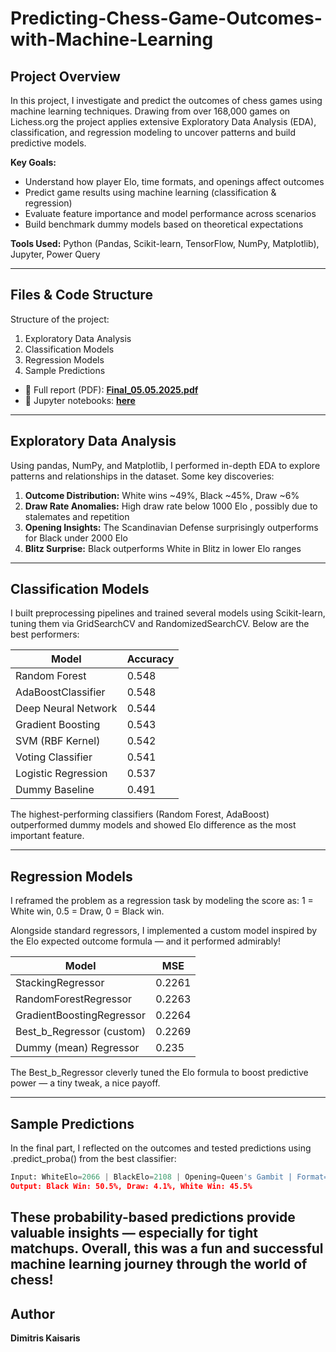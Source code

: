 # Predicting-Chess-Game-Outcomes-with-Machine-Learning 

## Project Overview  
In this project, I investigate and predict the outcomes of chess games using machine learning techniques. Drawing from over 168,000 games on Lichess.org  the project applies extensive Exploratory Data Analysis (EDA), classification, and regression modeling to uncover patterns and build predictive models.

**Key Goals:**  
- Understand how player Elo, time formats, and openings affect outcomes  
- Predict game results using machine learning (classification & regression)  
- Evaluate feature importance and model performance across scenarios  
- Build benchmark dummy models based on theoretical expectations  

**Tools Used:** Python (Pandas, Scikit-learn, TensorFlow, NumPy, Matplotlib), Jupyter, Power Query

---

## Files & Code Structure  
Structure of the project: 
1. Exploratory Data Analysis   
2. Classification Models 
3. Regression Models
4. Sample Predictions

- 📄 Full report (PDF): **[Final_05.05.2025.pdf](https://github.com/DimKaisaris/Predicting-Chess-Game-Outcomes-with-Machine-Learning/blob/main/images/Final_05.05.2025.pdf)**   
- 📁 Jupyter notebooks: **[here](https://github.com/DimKaisaris/Predicting-Chess-Game-Outcomes-with-Machine-Learning/tree/main/python%20code)**  
  
---
## Exploratory Data Analysis  
Using pandas, NumPy, and Matplotlib, I performed in-depth EDA to explore patterns and relationships in the dataset. Some key discoveries:
1. **Outcome Distribution:** White wins ~49%, Black ~45%, Draw ~6%  
2. **Draw Rate Anomalies:** High draw rate below 1000 Elo , possibly due to stalemates and repetition  
3. **Opening Insights:** The Scandinavian Defense surprisingly outperforms for Black under 2000 Elo  
4. **Blitz Surprise:** Black outperforms White in Blitz in lower Elo ranges 

---

## Classification Models  
I built preprocessing pipelines and trained several models using Scikit-learn, tuning them via GridSearchCV and RandomizedSearchCV. Below are the best performers:

| Model                  | Accuracy |
|------------------------|----------|
| Random Forest          | 0.548    |
| AdaBoostClassifier     | 0.548    |
| Deep Neural Network    | 0.544    |
| Gradient Boosting      | 0.543    |
| SVM (RBF Kernel)       | 0.542    |
| Voting Classifier      | 0.541    |
| Logistic Regression    | 0.537    |
| Dummy Baseline         | 0.491    |

The highest-performing classifiers (Random Forest, AdaBoost) outperformed dummy models and showed Elo difference as the most important feature.

---

## Regression Models  
I reframed the problem as a regression task by modeling the score as:
1 = White win, 0.5 = Draw, 0 = Black win.

Alongside standard regressors, I implemented a custom model inspired by the Elo expected outcome formula — and it performed admirably!

| Model                     | MSE     |
|---------------------------|---------|
| StackingRegressor         | 0.2261  |
| RandomForestRegressor     | 0.2263  |
| GradientBoostingRegressor | 0.2264  |
| Best_b_Regressor (custom) | 0.2269  |
| Dummy (mean) Regressor    | 0.235   |

The Best_b_Regressor cleverly tuned the Elo formula to boost predictive power — a tiny tweak, a nice payoff.

---

## Sample Predictions 
In the final part, I reflected on the outcomes and tested predictions using .predict_proba() from the best classifier:

```python
Input: WhiteElo=2066 | BlackElo=2108 | Opening=Queen's Gambit | Format=Bullet
Output: Black Win: 50.5%, Draw: 4.1%, White Win: 45.5%
```
These probability-based predictions provide valuable insights — especially for tight matchups.
Overall, this was a fun and successful machine learning journey through the world of chess!
---


## Author  
**Dimitris Kaisaris**    
